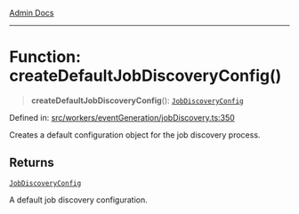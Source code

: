 [Admin Docs](/)

***

# Function: createDefaultJobDiscoveryConfig()

> **createDefaultJobDiscoveryConfig**(): [`JobDiscoveryConfig`](../interfaces/JobDiscoveryConfig.md)

Defined in: [src/workers/eventGeneration/jobDiscovery.ts:350](https://github.com/Sourya07/talawa-api/blob/583d62db9438de398bb9012a4a2617e2cb268b08/src/workers/eventGeneration/jobDiscovery.ts#L350)

Creates a default configuration object for the job discovery process.

## Returns

[`JobDiscoveryConfig`](../interfaces/JobDiscoveryConfig.md)

A default job discovery configuration.
